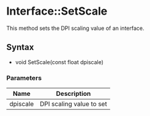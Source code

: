 # Interface::SetScale #

This method sets the DPI scaling value of an interface.

## Syntax ##

- void SetScale(const float dpiscale)

### Parameters ###
| Name | Description |
| --- | --- |
| dpiscale | DPI scaling value to set |
